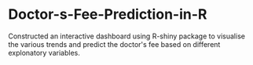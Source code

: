 # Doctor-s-Fee-Prediction-in-R
Constructed an interactive dashboard using R-shiny package to visualise the various trends and predict the doctor's fee based on different explonatory variables.
